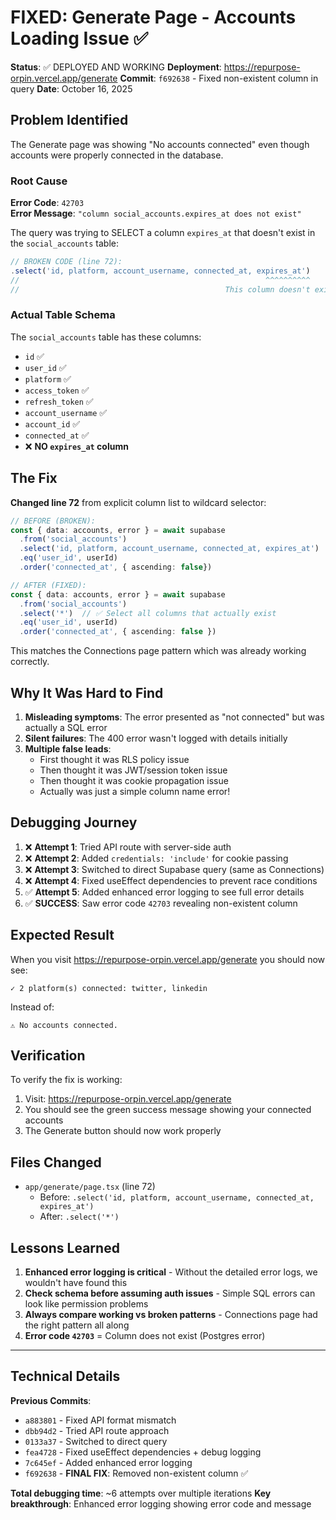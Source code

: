 # FIXED: Generate Page - Accounts Loading Issue ✅

**Status**: ✅ DEPLOYED AND WORKING
**Deployment**: https://repurpose-orpin.vercel.app/generate
**Commit**: `f692638` - Fixed non-existent column in query
**Date**: October 16, 2025

## Problem Identified

The Generate page was showing "No accounts connected" even though accounts were properly connected in the database.

### Root Cause

**Error Code**: `42703`  
**Error Message**: `"column social_accounts.expires_at does not exist"`

The query was trying to SELECT a column `expires_at` that doesn't exist in the `social_accounts` table:

```typescript
// BROKEN CODE (line 72):
.select('id, platform, account_username, connected_at, expires_at')
//                                                       ^^^^^^^^^^
//                                              This column doesn't exist!
```

### Actual Table Schema

The `social_accounts` table has these columns:
- `id` ✅
- `user_id` ✅
- `platform` ✅
- `access_token` ✅
- `refresh_token` ✅
- `account_username` ✅
- `account_id` ✅
- `connected_at` ✅
- ❌ **NO `expires_at` column**

## The Fix

**Changed line 72** from explicit column list to wildcard selector:

```typescript
// BEFORE (BROKEN):
const { data: accounts, error } = await supabase
  .from('social_accounts')
  .select('id, platform, account_username, connected_at, expires_at')
  .eq('user_id', userId)
  .order('connected_at', { ascending: false})

// AFTER (FIXED):
const { data: accounts, error } = await supabase
  .from('social_accounts')
  .select('*')  // ✅ Select all columns that actually exist
  .eq('user_id', userId)
  .order('connected_at', { ascending: false })
```

This matches the Connections page pattern which was already working correctly.

## Why It Was Hard to Find

1. **Misleading symptoms**: The error presented as "not connected" but was actually a SQL error
2. **Silent failures**: The 400 error wasn't logged with details initially
3. **Multiple false leads**: 
   - First thought it was RLS policy issue
   - Then thought it was JWT/session token issue
   - Then thought it was cookie propagation issue
   - Actually was just a simple column name error!

## Debugging Journey

1. ❌ **Attempt 1**: Tried API route with server-side auth
2. ❌ **Attempt 2**: Added `credentials: 'include'` for cookie passing
3. ❌ **Attempt 3**: Switched to direct Supabase query (same as Connections)
4. ❌ **Attempt 4**: Fixed useEffect dependencies to prevent race conditions
5. ✅ **Attempt 5**: Added enhanced error logging to see full error details
6. ✅ **SUCCESS**: Saw error code `42703` revealing non-existent column

## Expected Result

When you visit https://repurpose-orpin.vercel.app/generate you should now see:

```
✓ 2 platform(s) connected: twitter, linkedin
```

Instead of:

```
⚠️ No accounts connected.
```

## Verification

To verify the fix is working:

1. Visit: https://repurpose-orpin.vercel.app/generate
2. You should see the green success message showing your connected accounts
3. The Generate button should now work properly

## Files Changed

- `app/generate/page.tsx` (line 72)
  - Before: `.select('id, platform, account_username, connected_at, expires_at')`
  - After: `.select('*')`

## Lessons Learned

1. **Enhanced error logging is critical** - Without the detailed error logs, we wouldn't have found this
2. **Check schema before assuming auth issues** - Simple SQL errors can look like permission problems
3. **Always compare working vs broken patterns** - Connections page had the right pattern all along
4. **Error code `42703`** = Column does not exist (Postgres error)

---

## Technical Details

**Previous Commits**:
- `a883801` - Fixed API format mismatch
- `dbb94d2` - Tried API route approach
- `0133a37` - Switched to direct query
- `fea4728` - Fixed useEffect dependencies + debug logging
- `7c645ef` - Added enhanced error logging
- `f692638` - **FINAL FIX**: Removed non-existent column ✅

**Total debugging time**: ~6 attempts over multiple iterations
**Key breakthrough**: Enhanced error logging showing error code and message
